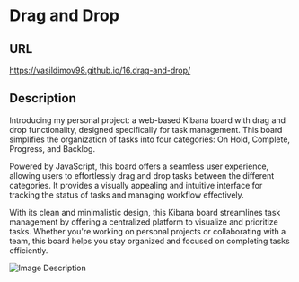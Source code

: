# Drag and Drop

## URL

https://vasildimov98.github.io/16.drag-and-drop/

## Description

Introducing my personal project: a web-based Kibana board with drag and drop functionality, designed specifically for task management. This board simplifies the organization of tasks into four categories: On Hold, Complete, Progress, and Backlog.

Powered by JavaScript, this board offers a seamless user experience, allowing users to effortlessly drag and drop tasks between the different categories. It provides a visually appealing and intuitive interface for tracking the status of tasks and managing workflow effectively.

With its clean and minimalistic design, this Kibana board streamlines task management by offering a centralized platform to visualize and prioritize tasks. Whether you're working on personal projects or collaborating with a team, this board helps you stay organized and focused on completing tasks efficiently.

![Image Description](./site/kibana.png)
